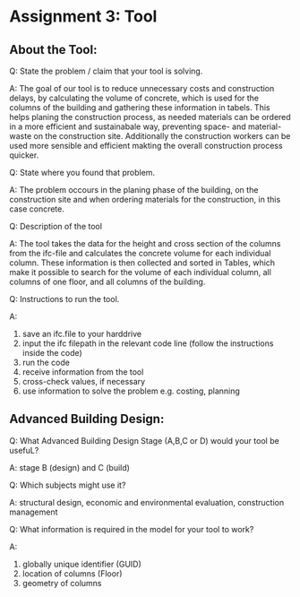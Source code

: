 # Assignment 3: Tool

## About the Tool:

Q: State the problem / claim that your tool is solving.

A: The goal of our tool is to reduce unnecessary costs and construction delays, by calculating the volume of concrete, which is used for the columns of the building and gathering these information in tabels. This helps planing the construction process, as needed materials can be ordered in a more efficient and sustainabale way, preventing space- and material-waste on the construction site. Additionally the construction workers can be used more sensible and efficient makting the overall construction process quicker.

Q: State where you found that problem.

A: The problem occours in the planing phase of the building, on the construction site and when ordering materials for the construction, in this case concrete.

Q: Description of the tool

A: The tool takes the data for the height and cross section of the columns from the ifc-file and calculates the concrete volume for each individual column. These information is then collected and sorted in Tables, which make it possible to search for the volume of each individual column, all columns of one floor, and all columns of the building.

Q: Instructions to run the tool.

A: 
1. save an ifc.file to your harddrive
2. input the ifc filepath in the relevant code line (follow the instructions inside the code)
3. run the code
4. receive information from the tool
5. cross-check values, if necessary
6. use information to solve the problem e.g. costing, planning

## Advanced Building Design:

Q: What Advanced Building Design Stage (A,B,C or D) would your tool be usefuL?

A: stage B (design) and C (build)

Q: Which subjects might use it?

A: structural design, economic and environmental evaluation, construction management 

Q: What information is required in the model for your tool to work?

A:
1. globally unique identifier (GUID)
2. location of columns (Floor)
3. geometry of columns
   
